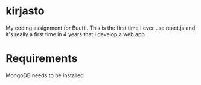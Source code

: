 # kirjasto
My coding assignment for Buutti. This is the first time I ever use react.js and it's really a first time in 4 years that I develop a web app.

# Requirements
MongoDB needs to be installed
